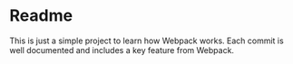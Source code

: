 # Readme

This is just a simple project to learn how Webpack works. Each commit is well documented and includes a key feature from Webpack.